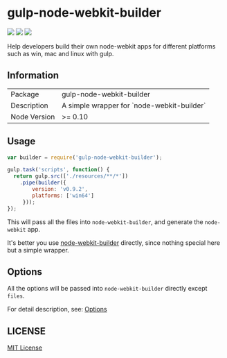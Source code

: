 gulp-node-webkit-builder
========================

![](http://img.shields.io/badge/npm_module-v1.1.1-green.svg?style=flat)  ![][david-url]
![][travis-url]

Help developers build their own node-webkit apps for different platforms such as win, mac and linux with gulp.
## Information

<table>
<tr>
<td>Package</td><td>gulp-node-webkit-builder</td>
</tr>
<tr>
<td>Description</td>
<td>A simple wrapper for `node-webkit-builder`</td>
</tr>
<tr>
<td>Node Version</td>
<td>>= 0.10</td>
</tr>
</table>

## Usage

```javascript
var builder = require('gulp-node-webkit-builder');

gulp.task('scripts', function() {
  return gulp.src(['./resources/**/*'])
    .pipe(builder({
        version: 'v0.9.2',
        platforms: ['win64']
     }));
});

```

This will pass all the files into `node-webkit-builder`, and generate the `node-webkit` app.

It's better you use [node-webkit-builder](https://github.com/mllrsohn/node-webkit-builder) directly, since nothing special here but a simple wrapper.

## Options

All the options will be passed into `node-webkit-builder` directly except `files`.

For detail description, see: [Options](https://github.com/mllrsohn/node-webkit-builder/blob/master/README.md)


## LICENSE

[MIT License](http://en.wikipedia.org/wiki/MIT_License)


[travis-url]:https://api.travis-ci.org/leftstick/gulp-node-webkit-builder.svg?branch=master
[david-url]:https://david-dm.org/leftstick/gulp-node-webkit-builder.png
